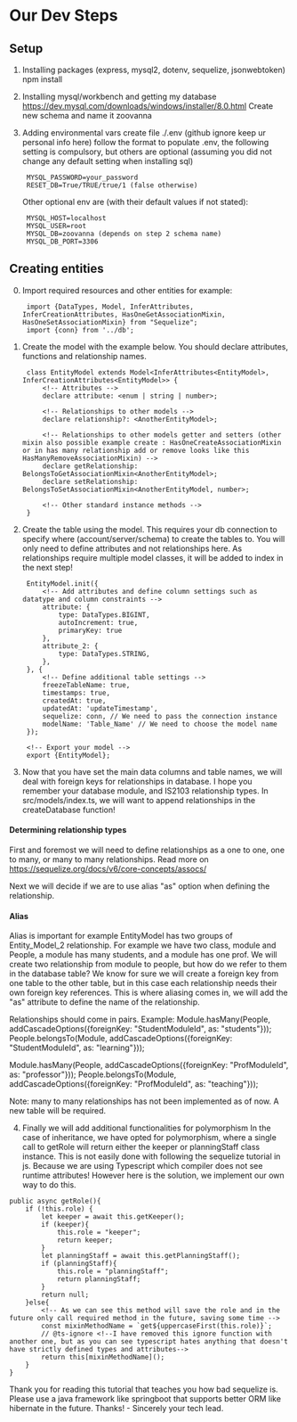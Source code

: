# Our Dev Steps

## Setup
1. Installing packages (express, mysql2, dotenv, sequelize, jsonwebtoken)
    npm install <package>

2. Installing mysql/workbench and getting my database
    https://dev.mysql.com/downloads/windows/installer/8.0.html
    Create new schema and name it zoovanna

3. Adding environmental vars
    create file ./.env (github ignore keep ur personal info here)
    follow the format to populate .env, the following setting is compulsory, but others are optional (assuming you did not change any default setting when installing sql)

        MYSQL_PASSWORD=your_password
        RESET_DB=True/TRUE/true/1 (false otherwise)

    Other optional env are (with their default values if not stated):

        MYSQL_HOST=localhost
        MYSQL_USER=root
        MYSQL_DB=zoovanna (depends on step 2 schema name)
        MYSQL_DB_PORT=3306


## Creating entities
0. Import required resources and other entities for example:

        import {DataTypes, Model, InferAttributes, InferCreationAttributes, HasOneGetAssociationMixin, HasOneSetAssociationMixin} from "Sequelize";
        import {conn} from '../db';

1. Create the model with the example below. You should declare attributes, functions and relationship names.

        class EntityModel extends Model<InferAttributes<EntityModel>, InferCreationAttributes<EntityModel>> {
            <!-- Attributes -->
            declare attribute: <enum | string | number>;

            <!-- Relationships to other models -->
            declare relationship?: <AnotherEntityModel>;

            <!-- Relationships to other models getter and setters (other mixin also possible example create : HasOneCreateAssociationMixin or in has many relationship add or remove looks like this HasManyRemoveAssociationMixin) -->
            declare getRelationship: BelongsToGetAssociationMixin<AnotherEntityModel>;
            declare setRelationship: BelongsToSetAssociationMixin<AnotherEntityModel, number>;

            <!-- Other standard instance methods -->
        }

2. Create the table using the model. This requires your db connection to specify where (account/server/schema) to create the tables to. 
You will only need to define attributes and not relationships here. 
As relationships require multiple model classes, it will be added to index in the next step!

        EntityModel.init({
            <!-- Add attributes and define column settings such as datatype and column constraints -->
            attribute: {
                type: DataTypes.BIGINT,
                autoIncrement: true,
                primaryKey: true
            },
            attribute_2: {
                type: DataTypes.STRING,
            },
        }, {
            <!-- Define additional table settings -->
            freezeTableName: true,
            timestamps: true,
            createdAt: true,
            updatedAt: 'updateTimestamp',
            sequelize: conn, // We need to pass the connection instance
            modelName: 'Table_Name' // We need to choose the model name
        });

        <!-- Export your model -->
        export {EntityModel};

3. Now that you have set the main data columns and table names, we will deal with foreign keys for relationships in database. I hope you remember your database module, and IS2103 relationship types.
In src/models/index.ts, we will want to append relationships in the createDatabase function!

#### Determining relationship types
First and foremost we will need to define relationships as a one to one, one to many, or many to many relationships.
Read more on https://sequelize.org/docs/v6/core-concepts/assocs/

Next we will decide if we are to use alias "as" option when defining the relationship.
#### Alias
Alias is important for example EntityModel has two groups of Entity_Model_2 relationship. 
For example we have two class, module and People, a module has many students, and a module has one prof. We will create two relationship from module to people, but how do we refer to them in the database table?
We know for sure we will create a foreign key from one table to the other table, but in this case each relationship needs their own foreign key references.
This is where aliasing comes in, we will add the "as" attribute to define the name of the relationship. 

Relationships should come in pairs. Example: 
Module.hasMany(People, addCascadeOptions({foreignKey: "StudentModuleId", as: "students"}));
People.belongsTo(Module, addCascadeOptions({foreignKey: "StudentModuleId", as: "learning"}));

Module.hasMany(People, addCascadeOptions({foreignKey: "ProfModuleId", as: "professor"}));
People.belongsTo(Module, addCascadeOptions({foreignKey: "ProfModuleId", as: "teaching"}));

Note: many to many relationships has not been implemented as of now. A new table will be required.

4. Finally we will add additional functionalities for polymorphism
In the case of inheritance, we have opted for polymorphism, where a single call to getRole will return either the keeper or planningStaff class instance. 
This is not easily done with following the sequelize tutorial in js. Because we are using Typescript which compiler does not see runtime attributes!
However here is the solution, we implement our own way to do this. 

<!-- In this instance function, we will retrieve all the roles possible and attempt to save the role that we find exist, then we will return the class instance of the role -->
    public async getRole(){
        if (!this.role) {
            let keeper = await this.getKeeper();
            if (keeper){
                this.role = "keeper";
                return keeper;
            }
            let planningStaff = await this.getPlanningStaff();
            if (planningStaff){
                this.role = "planningStaff";
                return planningStaff;
            }
            return null;
        }else{
            <!-- As we can see this method will save the role and in the future only call required method in the future, saving some time -->
            const mixinMethodName = `get${uppercaseFirst(this.role)}`;
            // @ts-ignore <!--I have removed this ignore function with another one, but as you can see typescript hates anything that doesn't have strictly defined types and attributes-->
            return this[mixinMethodName]();
        }
    }

Thank you for reading this tutorial that teaches you how bad sequelize is. Please use a java framework like springboot that supports better ORM like hibernate in the future. Thanks! - Sincerely your tech lead.

